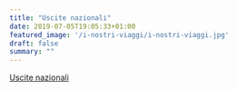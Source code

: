 ```yaml
---
title: "Uscite nazionali"
date: 2019-07-05T19:05:33+01:00
featured_image: '/i-nostri-viaggi/i-nostri-viaggi.jpg'
draft: false
summary: ""
---
```


[Uscite nazionali](/tags/uscite-nazionali/)
